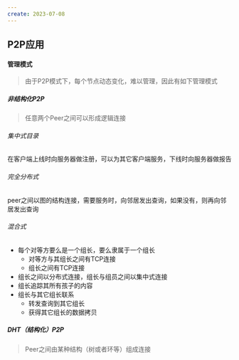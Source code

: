 ```yaml
---
create: 2023-07-08
---
```

## P2P应用

#### 管理模式

> 由于P2P模式下，每个节点动态变化，难以管理，因此有如下管理模式

##### 非结构化P2P

> 任意两个Peer之间可以形成逻辑连接

###### 集中式目录

在客户端上线时向服务器做注册，可以为其它客户端服务，下线时向服务器做报告

###### 完全分布式

peer之间以图的结构连接，需要服务时，向邻居发出查询，如果没有，则再向邻居发出查询

###### 混合式

* 每个对等方要么是一个组长，要么隶属于一个组长
	* 对等方与其组长之间有TCP连接
	* 组长之间有TCP连接
* 组长之间以分布式连接，组长与组员之间以集中式连接
* 组长追踪其所有孩子的内容
* 组长与其它组长联系
	* 转发查询到其它组长
	* 获得其它组长的数据拷贝

##### DHT（结构化）P2P

> Peer之间由某种结构（树或者环等）组成连接